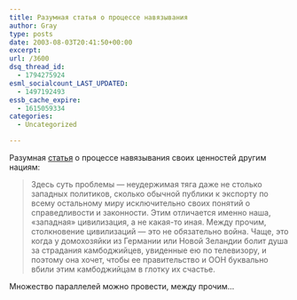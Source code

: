 ```yaml
---
title: Разумная статья о процессе навязывания
author: Gray
type: posts
date: 2003-08-03T20:41:50+00:00
excerpt:
url: /3600
dsq_thread_id:
  - 1794275924
esml_socialcount_LAST_UPDATED:
  - 1497192493
essb_cache_expire:
  - 1615059334
categories:
  - Uncategorized

---
```








Разумная <a href="http://www.rian.ru/rian/intro.cfm?nws_id=412617" target="_blank">статья</a> о процессе навязывания своих ценностей другим нациям:

> Здесь суть проблемы &#8212; неудержимая тяга даже не столько западных политиков, сколько обычной публики к экспорту по всему остальному миру исключительно своих понятий о справедливости и законности. Этим отличается именно наша, &#171;западная&#187; цивилизация, а не какая-то иная. Между прочим, столкновение цивилизаций &#8212; это не обязательно война. Чаще, это когда у домохозяйки из Германии или Новой Зеландии болит душа за страдания камбоджийцев, увиденные ею по телевизору, и поэтому она хочет, чтобы ее правительство и ООН буквально вбили этим камбоджийцам в глотку их счастье. 

Множество параллелей можно провести, между прочим&#8230;